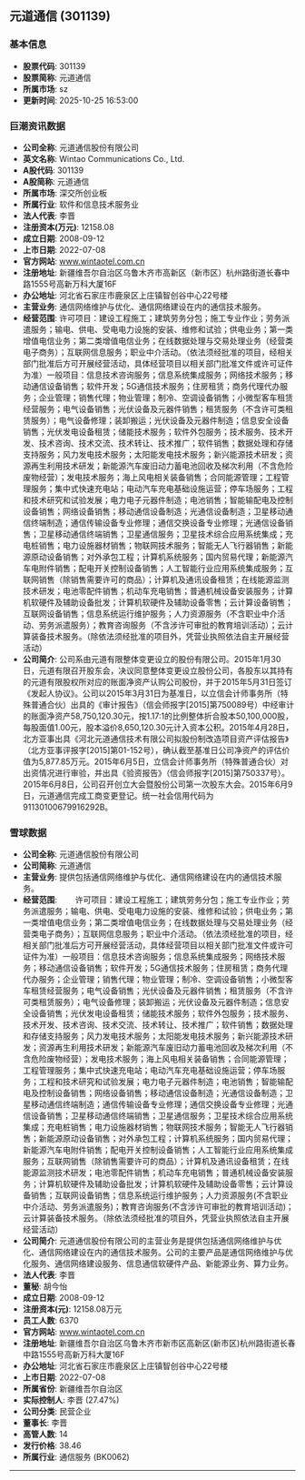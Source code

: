 ## 元道通信 (301139)

### 基本信息

- **股票代码**: 301139
- **股票简称**: 元道通信
- **所属市场**: sz
- **更新时间**: 2025-10-25 16:53:00

### 巨潮资讯数据

- **公司全称**: 元道通信股份有限公司
- **英文名称**: Wintao Communications Co., Ltd.
- **A股代码**: 301139
- **A股简称**: 元道通信
- **所属市场**: 深交所创业板
- **所属行业**: 软件和信息技术服务业
- **法人代表**: 李晋
- **注册资本(万元)**: 12158.08
- **成立日期**: 2008-09-12
- **上市日期**: 2022-07-08
- **官方网站**: www.wintaotel.com.cn
- **注册地址**: 新疆维吾尔自治区乌鲁木齐市高新区（新市区）杭州路街道长春中路1555号高新万科大厦16F
- **办公地址**: 河北省石家庄市鹿泉区上庄镇智创谷中心22号楼
- **主营业务**: 通信网络维护与优化、通信网络建设在内的通信技术服务。
- **经营范围**: 许可项目：建设工程施工；建筑劳务分包；施工专业作业；劳务派遣服务；输电、供电、受电电力设施的安装、维修和试验；供电业务；第一类增值电信业务；第二类增值电信业务；在线数据处理与交易处理业务（经营类电子商务）；互联网信息服务；职业中介活动。（依法须经批准的项目，经相关部门批准后方可开展经营活动，具体经营项目以相关部门批准文件或许可证件为准）一般项目：信息技术咨询服务；信息系统集成服务；网络技术服务；移动通信设备销售；软件开发；5G通信技术服务；住房租赁；商务代理代办服务；企业管理；销售代理；物业管理；制冷、空调设备销售；小微型客车租赁经营服务；电气设备销售；光伏设备及元器件销售；租赁服务（不含许可类租赁服务）；电气设备修理；装卸搬运；光伏设备及元器件制造；信息安全设备销售；光伏发电设备租赁；储能技术服务；软件外包服务；技术服务、技术开发、技术咨询、技术交流、技术转让、技术推广；软件销售；数据处理和存储支持服务；风力发电技术服务；太阳能发电技术服务；新兴能源技术研发；资源再生利用技术研发；新能源汽车废旧动力蓄电池回收及梯次利用（不含危险废物经营）；发电技术服务；海上风电相关装备销售；合同能源管理；工程管理服务；集中式快速充电站；电动汽车充电基础设施运营；停车场服务；工程和技术研究和试验发展；电力电子元器件制造；电池销售；智能输配电及控制设备销售；网络设备销售；移动通信设备制造；光通信设备制造；卫星移动通信终端制造；通信传输设备专业修理；通信交换设备专业修理；光通信设备销售；卫星移动通信终端销售；卫星通信服务；卫星技术综合应用系统集成；充电桩销售；电力设施器材销售；物联网技术服务；智能无人飞行器销售；新能源原动设备销售；对外承包工程；计算机系统服务；国内贸易代理；新能源汽车电附件销售；配电开关控制设备销售；人工智能行业应用系统集成服务；互联网销售（除销售需要许可的商品）；计算机及通讯设备租赁；在线能源监测技术研发；电池零配件销售；机动车充电销售；普通机械设备安装服务；计算机软硬件及辅助设备批发；计算机软硬件及辅助设备零售；云计算设备销售；互联网设备销售；信息系统运行维护服务；人力资源服务（不含职业中介活动、劳务派遣服务）；教育咨询服务（不含涉许可审批的教育培训活动）；云计算装备技术服务。（除依法须经批准的项目外，凭营业执照依法自主开展经营活动）
- **公司简介**: 公司系由元道有限整体变更设立的股份有限公司。2015年1月30日，元道有限召开股东会，决议同意整体变更设立股份公司，各股东以其持有的元道有限股权所对应的账面净资产认购公司股份，并于2015年5月31日签订《发起人协议》。公司以2015年3月31日为基准日，以立信会计师事务所（特殊普通合伙）出具的《审计报告》（信会师报字[2015]第750089号）中经审计的账面净资产58,750,120.30元，按1.17:1的比例整体折合股本50,100,000股，每股面值1.00元，股本溢价8,650,120.30元计入资本公积。2015年4月28日，北方亚事出具《河北元道通信技术有限公司拟股份制改造项目资产评估报告》（北方亚事评报字[2015]第01-152号），确认截至基准日公司净资产的评估价值为5,877.85万元。2015年6月5日，立信会计师事务所（特殊普通合伙）对出资情况进行审验，并出具《验资报告》（信会师报字[2015]第750337号）。2015年6月8日，公司召开创立大会暨股份公司第一次股东大会。2015年6月9日，元道通信完成工商变更登记。统一社会信用代码为91130100679916292B。

### 雪球数据

- **公司全称**: 元道通信股份有限公司
- **公司简称**: 元道通信
- **主营业务**: 提供包括通信网络维护与优化、通信网络建设在内的通信技术服务。
- **经营范围**: 　　许可项目：建设工程施工；建筑劳务分包；施工专业作业；劳务派遣服务；输电、供电、受电电力设施的安装、维修和试验；供电业务；第一类增值电信业务；第二类增值电信业务；在线数据处理与交易处理业务（经营类电子商务）；互联网信息服务；职业中介活动。（依法须经批准的项目，经相关部门批准后方可开展经营活动，具体经营项目以相关部门批准文件或许可证件为准）一般项目：信息技术咨询服务；信息系统集成服务；网络技术服务；移动通信设备销售；软件开发；5G通信技术服务；住房租赁；商务代理代办服务；企业管理；销售代理；物业管理；制冷、空调设备销售；小微型客车租赁经营服务；电气设备销售；光伏设备及元器件销售；租赁服务（不含许可类租赁服务）；电气设备修理；装卸搬运；光伏设备及元器件制造；信息安全设备销售；光伏发电设备租赁；储能技术服务；软件外包服务；技术服务、技术开发、技术咨询、技术交流、技术转让、技术推广；软件销售；数据处理和存储支持服务；风力发电技术服务；太阳能发电技术服务；新兴能源技术研发；资源再生利用技术研发；新能源汽车废旧动力蓄电池回收及梯次利用（不含危险废物经营）；发电技术服务；海上风电相关装备销售；合同能源管理；工程管理服务；集中式快速充电站；电动汽车充电基础设施运营；停车场服务；工程和技术研究和试验发展；电力电子元器件制造；电池销售；智能输配电及控制设备销售；网络设备销售；移动通信设备制造；光通信设备制造；卫星移动通信终端制造；通信传输设备专业修理；通信交换设备专业修理；光通信设备销售；卫星移动通信终端销售；卫星通信服务；卫星技术综合应用系统集成；充电桩销售；电力设施器材销售；物联网技术服务；智能无人飞行器销售；新能源原动设备销售；对外承包工程；计算机系统服务；国内贸易代理；新能源汽车电附件销售；配电开关控制设备销售；人工智能行业应用系统集成服务；互联网销售（除销售需要许可的商品）；计算机及通讯设备租赁；在线能源监测技术研发；电池零配件销售；机动车充电销售；普通机械设备安装服务；计算机软硬件及辅助设备批发；计算机软硬件及辅助设备零售；云计算设备销售；互联网设备销售；信息系统运行维护服务；人力资源服务(不含职业中介活动、劳务派遣服务)；教育咨询服务(不含涉许可审批的教育培训活动)；云计算装备技术服务。（除依法须经批准的项目外，凭营业执照依法自主开展经营活动）
- **公司简介**: 元道通信股份有限公司的主营业务是提供包括通信网络维护与优化、通信网络建设在内的通信技术服务。公司的主要产品是通信网络维护与优化服务、通信网络建设服务、信息通信软硬件产品、新能源业务、算力业务。
- **法人代表**: 李晋
- **董秘**: 胡今怡
- **成立日期**: 2008-09-12
- **注册资本(元)**: 12158.08万元
- **员工人数**: 6370
- **官方网站**: www.wintaotel.com.cn
- **注册地址**: 新疆维吾尔自治区乌鲁木齐市新市区高新区(新市区)杭州路街道长春中路1555号高新万科大厦16F
- **办公地址**: 河北省石家庄市鹿泉区上庄镇智创谷中心22号楼
- **上市日期**: 2022-07-08
- **所属省份**: 新疆维吾尔自治区
- **实际控制人**: 李晋 (27.47%)
- **公司分类**: 民营企业
- **董事长**: 李晋
- **高管人数**: 14
- **发行价格**: 38.46
- **所属行业**: 通信服务 (BK0062)

---